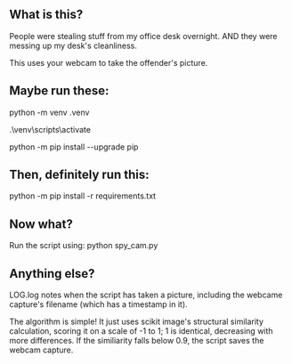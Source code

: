## What is this?

People were stealing stuff from my office desk overnight. AND they were messing up my desk's cleanliness.

This uses your webcam to take the offender's picture.

## Maybe run these:

python -m venv .venv

.\venv\scripts\activate

python -m pip install --upgrade pip

## Then, definitely run this:

python -m pip install -r requirements.txt

## Now what?

Run the script using: python spy_cam.py

## Anything else?

LOG.log notes when the script has taken a picture, including the webcame capture's filename (which has a timestamp in it).

The algorithm is simple! It just uses scikit image's structural similarity calculation, scoring it on a 
scale of -1 to 1; 1 is identical, decreasing with more differences. If the similiarity falls below 0.9, the script saves the webcam capture.
